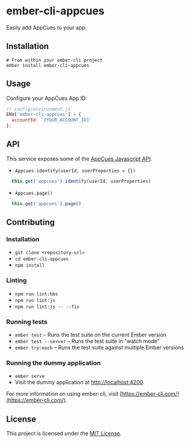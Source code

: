 # ember-cli-appcues

Easily add AppCues to your app.

## Installation

```
# From within your ember-cli project
ember install ember-cli-appcues
```


## Usage

Configure your AppCues App ID:

```js
// config/environment.js
ENV['ember-cli-appcues'] = {
  accountId: '[YOUR_ACCOUNT_ID]'
};
```

## API

This service exposes some of the [AppCues Javascript API](https://docs.appcues.com/article/161-javascript-api).

- `Appcues.identify(userId, userProperties = {})`

```js
  this.get('appcues').identify(userId, userProperties)
```

- `Appcues.page()`

```js
  this.get('appcues').page()
```


## Contributing

### Installation

* `git clone <repository-url>`
* `cd ember-cli-appcues`
* `npm install`

### Linting

* `npm run lint:hbs`
* `npm run lint:js`
* `npm run lint:js -- --fix`

### Running tests

* `ember test` – Runs the test suite on the current Ember version
* `ember test --server` – Runs the test suite in "watch mode"
* `ember try:each` – Runs the test suite against multiple Ember versions

### Running the dummy application

* `ember serve`
* Visit the dummy application at [http://localhost:4200](http://localhost:4200).

For more information on using ember-cli, visit [https://ember-cli.com/](https://ember-cli.com/).

## License

This project is licensed under the [MIT License](LICENSE.md).

